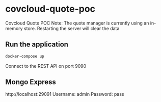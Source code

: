# covcloud-quote-poc
Covcloud Quote POC
Note:  The quote manager is currently using an in-memory store.  Restarting the server will clear the data 


## Run the application
```bash
docker-compose up
```
Connect to the REST API on port 9090

## Mongo Express
http://localhost:29091
Username: admin
Password: pass

